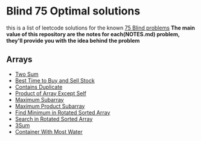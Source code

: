 # Blind 75 Optimal solutions
this is a list of leetcode solutions for the known [75 Blind problems](https://leetcode.com/discuss/general-discussion/460599/blind-75-leetcode-questions)
**The main value of this repository are the notes for each(NOTES.md) problem, they'll provide you with the idea behind the problem**

## Arrays
- [Two Sum](https://github.com/Volver805/Blind-75-Optimal-solutions/tree/master/1-two-sum)
- [Best Time to Buy and Sell Stock](https://github.com/Volver805/Blind-75-Optimal-solutions/tree/master/121-best-time-to-buy-and-sell-stock)
- [Contains Duplicate](https://github.com/Volver805/Blind-75-Optimal-solutions/tree/master/217-contains-duplicate)
- [Product of Array Except Self](https://github.com/Volver805/Blind-75-Optimal-solutions/tree/master/238-product-of-array-except-self)
- [Maximum Subarray](https://github.com/Volver805/Blind-75-Optimal-solutions/tree/master/53-maximum-subarray)
- [Maximum Product Subarray](https://github.com/Volver805/Blind-75-Optimal-solutions/tree/master/152-maximum-product-subarray)
- [Find Minimum in Rotated Sorted Array](https://github.com/Volver805/Blind-75-Optimal-solutions/tree/master/153-find-minimum-in-rotated-sorted-array)
- [Search in Rotated Sorted Array](https://github.com/Volver805/Blind-75-Optimal-solutions/tree/master/33-search-in-rotated-sorted-array)
- [3Sum](https://github.com/Volver805/Blind-75-Optimal-solutions/tree/master/15-3sum)
- [Container With Most Water](https://github.com/Volver805/Blind-75-Optimal-solutions/tree/master/11-container-with-most-water)

